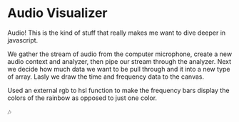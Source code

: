 # Audio Visualizer

Audio! This is the kind of stuff that really makes me want to dive deeper in javascript.  

We gather the stream of audio from the computer microphone, create a new audio context and analyzer, then pipe our stream through the analyzer. Next we decide how much data we want to be pull through and it into a new type of array. Lasly we draw the time and frequency data to the canvas. 

Used an external rgb to hsl function to make the frequency bars display the colors of the rainbow as opposed to just one color. 

🎶